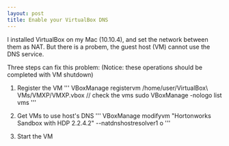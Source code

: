 ```yaml
---
layout: post
title: Enable your VirtualBox DNS
---
```


I installed VirtualBox on my Mac (10.10.4), and set the network between them as NAT. But there is a probem, the guest host (VM) cannot 
use the DNS service. 

Three steps can fix this problem: (Notice: these operations should be completed with VM shutdown)

1. Register the VM
    '''
    VBoxManage registervm /home/user/VirtualBox\ VMs/VMXP/VMXP.vbox 
    // check the vms
    sudo  VBoxManage -nologo list vms
    '''
    
2. Get VMs to use host's DNS
    '''
    VBoxManage modifyvm "Hortonworks Sandbox with HDP 2.2.4.2" --natdnshostresolver1 o
    '''
    
3. Start the VM

